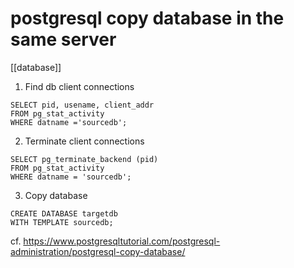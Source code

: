 # postgresql copy database in the same server
[[database]]

1. Find db client connections
```
SELECT pid, usename, client_addr 
FROM pg_stat_activity 
WHERE datname ='sourcedb';
```
2. Terminate client connections
```
SELECT pg_terminate_backend (pid)
FROM pg_stat_activity
WHERE datname = 'sourcedb';
```
3. Copy database
```
CREATE DATABASE targetdb 
WITH TEMPLATE sourcedb;
```
cf. https://www.postgresqltutorial.com/postgresql-administration/postgresql-copy-database/
